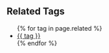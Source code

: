 <div id="popular-tags" class="section">	
	<h2 class="section-title">Related Tags</h2>
	<ul>
		{% for tag in page.related %}
			<li><a href="/tags/{{ tag }}">{{ tag }}</a></li>
		{% endfor %}
	</ul>
</div>